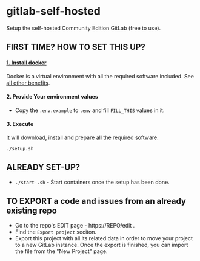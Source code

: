 # gitlab-self-hosted

Setup the self-hosted Community Edition GitLab (free to use).

## FIRST TIME? HOW TO SET THIS UP?

#### [1. Install docker](https://github.com/Janis-Rullis-IT/dev/tree/master/Tools/Docker#install)

Docker is a virtual environment with all the required software included. See [all other benefits](https://github.com/Janis-Rullis-IT/flexi-tic-tac-toe/blob/523698d731e5de6aae2a168565d99a621c3e382d/Why-use-docker.md).

#### 2. Provide Your environment values

- Copy the `.env.example` to `.env` and fill `FILL_THIS` values in it.

#### 3. Execute

It will download, install and prepare all the required software.

```shell
./setup.sh
```

## ALREADY SET-UP?

* `./start-.sh` - Start containers once the setup has been done.

## TO EXPORT a code and issues from an already existing repo

* Go to the repo's EDIT page - https://REPO/edit .
* Find the `Export project` seciton.
* Export this project with all its related data in order to move your project to a new GitLab instance. Once the export is finished, you can import the file from the "New Project" page.